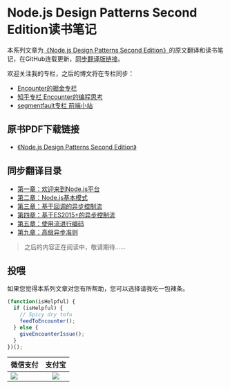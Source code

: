 # Node.js Design Patterns Second Edition读书笔记
本系列文章为[《Node.js Design Patterns Second Edition》](https://book.douban.com/subject/26819950/)的原文翻译和读书笔记，在GitHub连载更新，[同步翻译版链接](https://github.com/xingbofeng/Node.js-Design-Patterns-Second-Edition)。

欢迎关注我的专栏，之后的博文将在专栏同步：

* [Encounter的掘金专栏](https://juejin.im/user/587a050661ff4b0065f1951c)
* [知乎专栏 Encounter的编程思考](https://zhuanlan.zhihu.com/encounter)
* [segmentfault专栏 前端小站](https://segmentfault.com/blog/xingbofeng)

## 原书PDF下载链接
* [《Node.js Design Patterns Second Edition》](./Node.js%20Design%20Patterns%20Second%20Edition.pdf)

## 同步翻译目录
* [第一章：欢迎来到Node.js平台](./Chapter1-Welcome%20to%20the%20Node.js%20Platform.md)
* [第二章：Node.js基本模式](./Chapter2-Node.js%20Essential%20Patterns.md)
* [第三章：基于回调的异步控制流](./Chapter3-Asynchronous%20Control%20Flow%20Patterns%20with%20Callbacks.md)
* [第四章：基于ES2015+的异步控制流](./Chapter4-Asynchronous%20Control%20Flow%20Patterns%20with%20ES2015%20and%20Beyond.md)
* [第五章：使用流进行编码](./Chapter5-Coding%20with%20Streams.md)
* [第九章：高级异步准则](./Chapter9-Advanced%20Asynchronous%20Recipes.md)

> 之后的内容正在阅读中，敬请期待……

## 投喂
如果您觉得本系列文章对您有所帮助，您可以选择请我吃一包辣条。

```javascript
(function(isHelpful) {
  if (isHelpful) {
    // Spicy dry tofu
    feedToEncounter();
  } else {
    giveEncounterIssue();
  }
})();
```

| 微信支付 | 支付宝 |
| ------------- |:-------------:|
| ![](http://oczira72b.bkt.clouddn.com/17-11-24/84001158.jpg) | ![](http://oczira72b.bkt.clouddn.com/17-11-24/22050685.jpg) |
